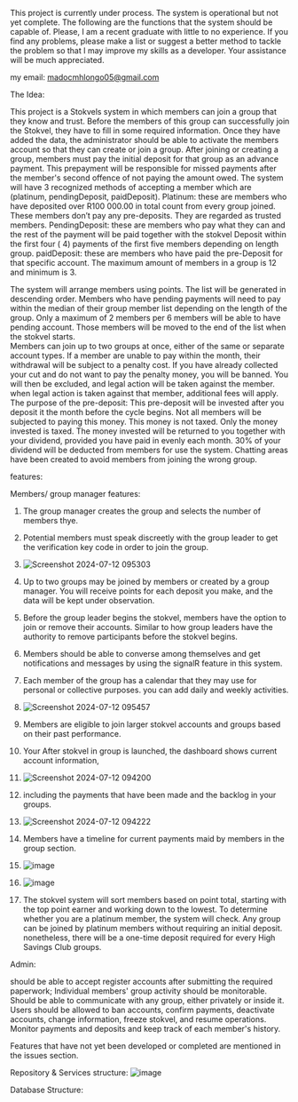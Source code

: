 This project is currently under process. The system is operational but not yet complete. 
The following are the functions that the system should be capable of. 
Please, I am a recent graduate with little to no experience. 
If you find any problems, please make a list or suggest a better method to tackle the problem so that I may improve my skills as a developer.
Your assistance will be much appreciated.

my email: madocmhlongo05@gmail.com

The Idea:

This project is a Stokvels system in which members can join a group that they know and trust. Before the members of this group can successfully join the Stokvel, they have to fill in some required information. Once they have added the data, the administrator should be able to activate the members account so that they can create or join a group. After joining or creating a group, members must pay the initial deposit for that group as an advance payment. This prepayment will be responsible for missed payments after the member's second offence of not paying the amount owed. The system will have 3 recognized methods of accepting a member which are (platinum, pendingDeposit, paidDeposit). 
Platinum: these are members who have deposited over R100 000.00 in total count from every group joined. These members don’t pay any pre-deposits. They are regarded as trusted members. 
PendingDeposit: these are members who pay what they can and the rest of the payment will be paid together with the stokvel Deposit within the first four ( 4) payments of the first five members depending on length group. 
paidDeposit: these are members who have paid the pre-Deposit for that specific account.
The maximum amount of members in a group is 12 and minimum is 3. 

The system will arrange members using points. The list will be generated in descending order. Members who have pending payments will need to pay within the median of their group member list depending on the length of the group. Only a maximum of 2 members per 6 members will be able to have pending account. Those members will be moved to the end of the list when the stokvel starts.   
Members can join up to two groups at once, either of the same or separate account types.  If a member are unable to pay within the month, their withdrawal will be subject to a penalty cost. If you have already collected your cut and do not want to pay the penalty money, you will be banned. You will then be excluded, and legal action will be taken against the member. when legal action is taken against that member, additional fees will apply.
The purpose of the pre-deposit:
This pre-deposit will be invested after you deposit it the month before the cycle begins. Not all members will be subjected to paying this money. This money is not taxed. Only the money invested is taxed. The money invested will be returned to you together with your dividend, provided you have paid in evenly each month. 30% of your dividend will be deducted from members for use the system.
Chatting areas have been created to avoid members from joining the wrong group.

features:

Members/ group manager features:

1. The group manager creates the group and selects the number of members thye.


2. Potential members must speak discreetly with the group leader to get the verification key code in order to join the group.
3. ![Screenshot 2024-07-12 095303](https://github.com/user-attachments/assets/0ef994af-1c4d-4ff2-808f-fc71a5726313)


4. Up to two groups may be joined by members or created by a group manager. You will receive points for each deposit you make, and the data will be kept under observation. 

5. Before the group leader begins the stokvel, members have the option to join or remove their accounts. Similar to how group leaders have the authority to remove participants before the stokvel begins.

6. Members should be able to converse among themselves and get notifications and messages by using the signalR feature in this system.


7. Each member of the group has a calendar that they may use for personal or collective purposes. you can add daily and weekly activities. 
8. ![Screenshot 2024-07-12 095457](https://github.com/user-attachments/assets/4a6a5b5f-e35e-471f-8469-f3a048926606)

9. Members are eligible to join larger stokvel accounts and groups based on their past performance.

10. Your After stokvel in group is launched, the dashboard shows current account information,
11. ![Screenshot 2024-07-12 094200](https://github.com/user-attachments/assets/e9ab2de9-bc53-4313-ad25-91658de765a0)
12.  including the payments that have been made and the backlog in your groups.
13.  ![Screenshot 2024-07-12 094222](https://github.com/user-attachments/assets/3c58e939-abf3-4148-bf70-37ee7cb42866)

14. Members have a timeline for current payments maid by members in the group section.
15. ![image](https://github.com/user-attachments/assets/e90400b8-8878-47e9-9517-29e8a4f851fb)
16. ![image](https://github.com/user-attachments/assets/3d425234-053d-43d8-a44a-d33596b69439)




17. The stokvel system will sort members based on point total, starting with the top point earner and working down to the lowest.
To determine whether you are a platinum member, the system will check. Any group can be joined by platinum members without requiring an initial deposit. 
nonetheless, there will be a one-time deposit required for every High Savings Club groups.



Admin:

should be able to accept register accounts after submitting the required paperwork;
Individual members' group activity should be monitorable. 
Should be able to communicate with any group, either privately or inside it.
Users should be allowed to ban accounts, confirm payments, deactivate accounts, change information, freeze stokvel, and resume operations.
Monitor payments and deposits and keep track of each member's history.

Features that have not yet been developed or completed are mentioned in the issues section.

Repository & Services structure:
![image](https://github.com/user-attachments/assets/656ffbb9-367c-4b68-8ed7-6f4d2f15069b)


Database Structure:


